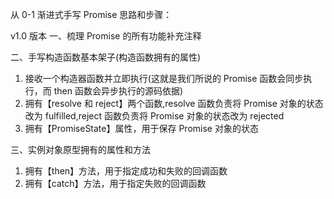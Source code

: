 从 0-1 渐进式手写 Promise 思路和步骤：

v1.0 版本
一、梳理 Promise 的所有功能补充注释

二、手写构造函数基本架子(构造函数拥有的属性)

1. 接收一个构造器函数并立即执行(这就是我们所说的 Promise 函数会同步执行，而 then 函数会异步执行的源码依据)
2. 拥有【resolve 和 reject】两个函数,resolve 函数负责将 Promise 对象的状态改为 fulfilled,reject 函数负责将 Promise 对象的状态改为 rejected
3. 拥有【PromiseState】属性，用于保存 Promise 对象的状态

三、实例对象原型拥有的属性和方法

1. 拥有【then】方法，用于指定成功和失败的回调函数
2. 拥有【catch】方法，用于指定失败的回调函数
